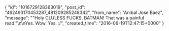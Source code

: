  {
   "id": "1016729128363019",
   "post_id": "462493170453287_481209285248342",
   "from_name": "Anibal Jose Baez",
   "message": "\"Holy CLULESS FUCKS, BATMAN! That was a painful read.\"\n\nYes. Wow. Yes. :/",
   "created_time": "2016-06-19T12:47:15+0000"
 }
